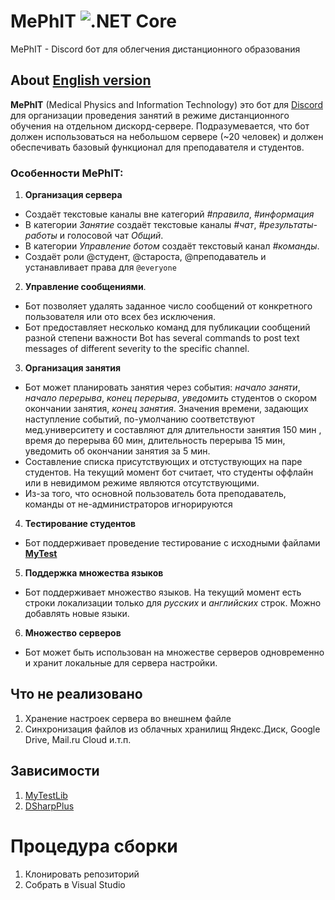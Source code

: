 # MePhIT ![.NET Core](https://github.com/s4rduk4r/MePhit/workflows/.NET%20Core/badge.svg?branch=master&event=push)
MePhIT - Discord бот для облегчения дистанционного образования
## About [English version](./README.md)
**MePhIT** (Medical Physics and Information Technology) это бот для [Discord](https://discordapp.com) для организации проведения занятий в режиме дистанционного обучения на отдельном дискорд-сервере.
Подразумевается, что бот должен использоваться на небольшом сервере (~20 человек) и должен обеспечивать базовый функционал для преподавателя и студентов.

### Особенности MePhIT:
1. **Организация сервера**
- Создаёт текстовые каналы вне категорий *#правила*, *#информация*
- В категории *Занятие* создаёт текстовые каналы *#чат*, *#результаты-работы* и голосовой чат *Общий*.
- В категории *Управление ботом* создаёт текстовый канал *#команды*.
- Создаёт роли @студент, @староста, @преподаватель и устанавливает права для `@everyone`
2. **Управление сообщениями**.
- Бот позволяет удалять заданное число сообщений от конкретного пользователя или ото всех без исключения.
- Бот предоставляет несколько команд для публикации сообщений разной степени важности
Bot has several commands to post text messages of different severity to the specific channel.
3. **Организация занятия**
- Бот может планировать занятия через события: *начало заняти*, *начало перерыва*, *конец перерыва*, *уведомить* студентов о скором окончании занятия, *конец занятия*. 
Значения времени, задающих наступление событий, по-умолчанию соответствуют мед.университету и составляют для длительности занятия 150 мин , время до перерыва 60 мин, длительность перерыва 15 мин, уведомить об окончании занятия за 5 мин.
- Составление списка присутствующих и отстуствующих на паре студентов. На текущий момент бот считает, что студенты оффлайн или в невидимом режиме являются отсутствующими.
- Из-за того, что основной пользователь бота преподаватель, команды от не-администраторов игнорируются
4. **Тестирование студентов**
- Бот поддерживает проведение тестирование с исходными файлами [**MyTest**](https://github.com/s4rduk4r/MyTestLib)
5. **Поддержка множества языков**
- Бот поддерживает множество языков. На текущий момент есть строки локализации только для *русских* и *английских* строк. Можно добавлять новые языки.
6. **Множество серверов**
- Бот может быть использован на множестве серверов одновременно и хранит локальные для сервера настройки.

## Что не реализовано
1. Хранение настроек сервера во внешнем файле
2. Синхронизация файлов из облачных хранилищ Яндекс.Диск, Google Drive, Mail.ru Cloud и.т.п.

## Зависимости
1. [MyTestLib](https://github.com/s4rduk4r/MyTestLib)
2. [DSharpPlus](https://github.com/DSharpPlus/DSharpPlus)

# Процедура сборки
1. Клонировать репозиторий
2. Собрать в Visual Studio
